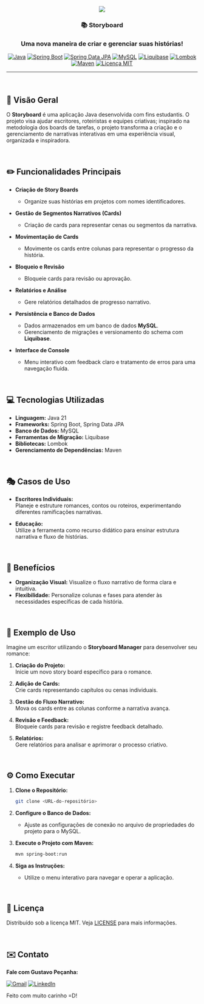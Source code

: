 <p align="center">
  <img src="https://github.com/user-attachments/assets/a669e82a-3208-4d3c-a80e-8bb27977e9b6">
</p>

<h3 align="center">📚 Storyboard</h3>
<h3 align="center">Uma nova maneira de criar e gerenciar suas histórias!</h3>
<p align="center">
  <a href="https://java.com">
    <img src="https://img.shields.io/badge/Java-21-blue?logo=java&logoColor=white" alt="Java"></a>
  <a href="https://spring.io/projects/spring-boot">
    <img src="https://img.shields.io/badge/Spring_Boot-3.4.3-brightgreen?logo=spring-boot" alt="Spring Boot"></a>
  <a href="https://spring.io/projects/spring-data-jpa">
    <img src="https://img.shields.io/badge/Spring_Data_JPA-3.4.3-green?logo=spring&logoColor=white" alt="Spring Data JPA"></a>
  <a href="https://www.mysql.com/">
    <img src="https://img.shields.io/badge/MySQL-8.0-blue?logo=mysql&logoColor=white" alt="MySQL"></a>
  <a href="https://www.liquibase.org/">
    <img src="https://img.shields.io/badge/Liquibase-4.27.0-blueviolet?logo=liquibase&logoColor=white" alt="Liquibase"></a>
  <a href="https://projectlombok.org/">
    <img src="https://img.shields.io/badge/Lombok-1.18.30-orange?logo=lombok&logoColor=white" alt="Lombok"></a>
  <a href="https://maven.apache.org/">
    <img src="https://img.shields.io/badge/Maven-3.x-red?logo=apache-maven&logoColor=white" alt="Maven"></a>
  <a href="./LICENSE">
    <img src="https://img.shields.io/badge/Licença-MIT-yellow.svg" alt="Licença MIT"></a>
</p>

---

<br>

<h2>📌 Visão Geral</h2>

O **Storyboard** é uma aplicação Java desenvolvida com fins estudantis. O projeto visa ajudar escritores, roteiristas e equipes criativas; inspirado na metodologia dos boards de tarefas, o projeto transforma a criação e o gerenciamento de narrativas interativas em uma experiência visual, organizada e inspiradora.

<br>

## ✏️ Funcionalidades Principais

- **Criação de Story Boards**
  - Organize suas histórias em projetos com nomes identificadores.

- **Gestão de Segmentos Narrativos (Cards)**
  - Criação de cards para representar cenas ou segmentos da narrativa.

- **Movimentação de Cards**
  - Movimente os cards entre colunas para representar o progresso da história.
    
- **Bloqueio e Revisão**
  - Bloqueie cards para revisão ou aprovação.

- **Relatórios e Análise**
  - Gere relatórios detalhados de progresso narrativo.

- **Persistência e Banco de Dados**
  - Dados armazenados em um banco de dados **MySQL**.
  - Gerenciamento de migrações e versionamento do schema com **Liquibase**.

- **Interface de Console**
  - Menu interativo com feedback claro e tratamento de erros para uma navegação fluida.

<br>

## 💻 Tecnologias Utilizadas

- **Linguagem:** Java 21
- **Frameworks:** Spring Boot, Spring Data JPA
- **Banco de Dados:** MySQL
- **Ferramentas de Migração:** Liquibase
- **Bibliotecas:** Lombok 
- **Gerenciamento de Dependências:** Maven

<br>

## 🎭 Casos de Uso

- **Escritores Individuais:**  
  Planeje e estruture romances, contos ou roteiros, experimentando diferentes ramificações narrativas.

- **Educação:**  
  Utilize a ferramenta como recurso didático para ensinar estrutura narrativa e fluxo de histórias.

<br>

## 🚀 Benefícios

- **Organização Visual:** Visualize o fluxo narrativo de forma clara e intuitiva.
- **Flexibilidade:** Personalize colunas e fases para atender às necessidades específicas de cada história.

<br>

## 📖 Exemplo de Uso

Imagine um escritor utilizando o **Storyboard Manager** para desenvolver seu romance:

1. **Criação do Projeto:**  
   Inicie um novo story board específico para o romance.

2. **Adição de Cards:**  
   Crie cards representando capítulos ou cenas individuais.

3. **Gestão do Fluxo Narrativo:**  
   Mova os cards entre as colunas conforme a narrativa avança.

4. **Revisão e Feedback:**  
   Bloqueie cards para revisão e registre feedback detalhado.

5. **Relatórios:**  
   Gere relatórios para analisar e aprimorar o processo criativo.


<br>

## ⚙️ Como Executar

1. **Clone o Repositório:**
   ```bash
   git clone <URL-do-repositório>
   ```

2. **Configure o Banco de Dados:**
   - Ajuste as configurações de conexão no arquivo de propriedades do projeto para o MySQL.

3. **Execute o Projeto com Maven:**
   ```bash
   mvn spring-boot:run
   ```

4. **Siga as Instruções:**
   - Utilize o menu interativo para navegar e operar a aplicação.

<br>

## 📄 Licença

Distribuído sob a licença MIT. Veja [LICENSE](./LICENSE) para mais informações.

<br>

## ✉️ Contato
**Fale com Gustavo Peçanha:** 

[![Gmail](https://img.shields.io/badge/Gmail-D14836?logo=gmail&logoColor=white)](mailto:gustavopecanhaa@outlook.com)  [![LinkedIn](https://img.shields.io/badge/LinkedIn-0077B5?logo=linkedin&logoColor=white)](https://www.linkedin.com/in/gustavopecanhaa/)

Feito com muito carinho =D!
